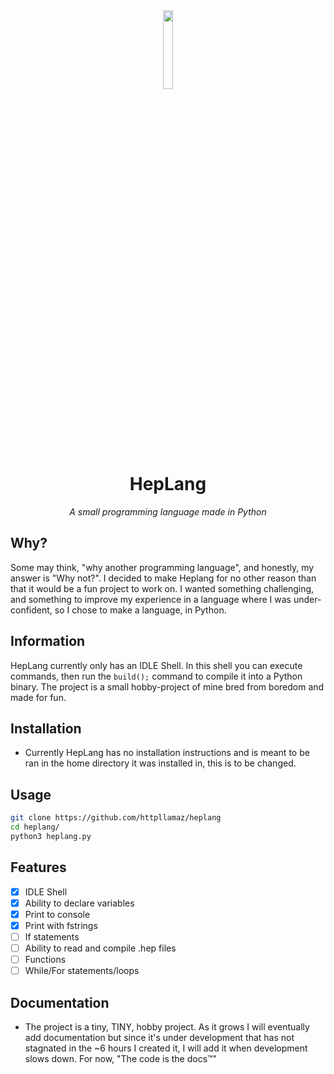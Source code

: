 <div align="center">
  <img src="https://raw.githubusercontent.com/httpllamaz/heplang/main/logo.png" width="18%">
  
  # HepLang
  
  *A small programming language made in Python*
  
</div>

## Why?

Some may think, "why another programming language", and honestly, my answer is "Why not?". I decided to make Heplang for no other reason than that it would be a fun project to work on. I wanted something challenging, and something to improve my experience in a language where I was under-confident, so I chose to make a language, in Python.

## Information

HepLang currently only has an IDLE Shell. In this shell you can execute commands, then run the `build();` command to compile it into a Python binary. The project is a small hobby-project of mine bred from boredom and made for fun.

## Installation

* Currently HepLang has no installation instructions and is meant to be ran in the home directory it was installed in, this is to be changed.

## Usage

```sh
git clone https://github.com/httpllamaz/heplang
cd heplang/
python3 heplang.py
```

## Features

- [x] IDLE Shell
- [x] Ability to declare variables
- [x] Print to console
- [x] Print with fstrings
- [ ] If statements
- [ ] Ability to read and compile .hep files
- [ ] Functions
- [ ] While/For statements/loops

## Documentation

- The project is a tiny, TINY, hobby project. As it grows I will eventually add documentation but since it's under development that has not stagnated in the ~6 hours I created it, I will add it when development slows down. For now, "The code is the docs™"


